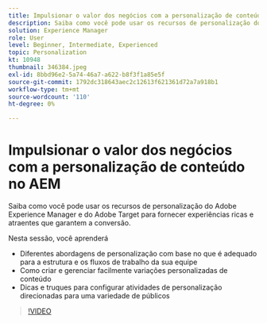 ```yaml
---
title: Impulsionar o valor dos negócios com a personalização de conteúdo no AEM
description: Saiba como você pode usar os recursos de personalização do Adobe Experience Manager e do Adobe Target para fornecer experiências ricas e atraentes que garantem a conversão.
solution: Experience Manager
role: User
level: Beginner, Intermediate, Experienced
topic: Personalization
kt: 10948
thumbnail: 346384.jpeg
exl-id: 8bbd96e2-5a74-46a7-a622-b8f3f1a85e5f
source-git-commit: 1792dc318643aec2c12613f621361d72a7a918b1
workflow-type: tm+mt
source-wordcount: '110'
ht-degree: 0%

---
```


# Impulsionar o valor dos negócios com a personalização de conteúdo no AEM

Saiba como você pode usar os recursos de personalização do Adobe Experience Manager e do Adobe Target para fornecer experiências ricas e atraentes que garantem a conversão.

Nesta sessão, você aprenderá

* Diferentes abordagens de personalização com base no que é adequado para a estrutura e os fluxos de trabalho da sua equipe
* Como criar e gerenciar facilmente variações personalizadas de conteúdo
* Dicas e truques para configurar atividades de personalização direcionadas para uma variedade de públicos

>[!VIDEO](https://video.tv.adobe.com/v/346384/?quality=12&learn=on)
